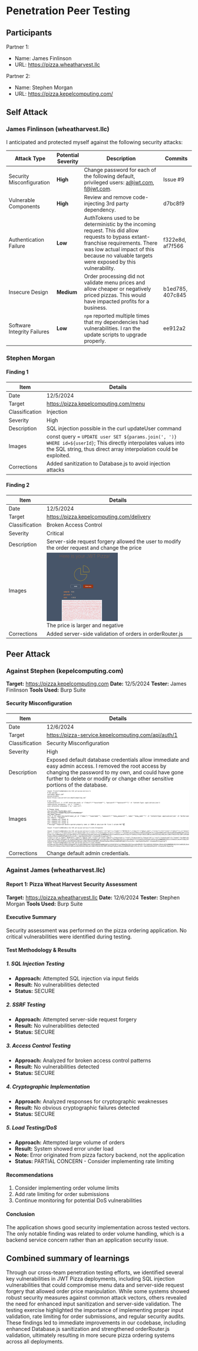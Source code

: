 # Penetration Peer Testing

## Participants

Partner 1:
- Name: James Finlinson
- URL: https://pizza.wheatharvest.llc

Partner 2:
- Name: Stephen Morgan
- URL: https://pizza.kepelcomputing.com/

## Self Attack

### James Finlinson (wheatharvest.llc)

I anticipated and protected myself against the following security attacks:

| Attack Type | Potential<br>Severity | Description | Commits |
| ----------- | ------------------ | ------ | ---- |
| Security Misconfiguration | **High** | Change password for each of the following default, privileged users: a@jwt.com, f@jwt.com. | Issue #9 |
| Vulnerable Components | **High** | Review and remove code-injecting 3rd party dependency. | d7bc8f9 |
| Authentication Failure | **Low** | AuthTokens used to be deterministic by the incoming request. This did allow requests to bypass extant-franchise requirements. There was low actual impact of this because no valuable targets were exposed by this vulnerability. | f322e8d, af7f566 |
| Insecure Design | **Medium** | Order processing did not validate menu prices and allow cheaper or negatively priced pizzas. This would have impacted profits for a business. | b1ed785, 407c845 |
| Software Integrity Failures | **Low** | `npm` reported multiple times that my dependencies had vulnerabilities. I ran the update scripts to upgrade properly. | ee912a2 |

### Stephen Morgan

#### Finding 1

| Item | Details |
|------|---------|
| Date | 12/5/2024 |
| Target | https://pizza.kepelcomputing.com/menu |
| Classification | Injection |
| Severity | High |
| Description | SQL injection possible in the curl updateUser command |
| Images | const query = `UPDATE user SET ${params.join(', ')} WHERE id=${userId}`; This directly interpolates values into the SQL string, thus direct array interpolation could be exploited.  |
| Corrections | Added sanitization to Database.js to avoid injection attacks |


#### Finding 2

| Item | Details |
|------|---------|
| Date | 12/5/2024 |
| Target | https://pizza.kepelcomputing.com/delivery |
| Classification | Broken Access Control |
| Severity | Critical |
| Description | Server-side request forgery allowed the user to modify the order request and change the price |
| Images | <img src="./CS%20329%20Order%20Error.png" width="50%" alt="SQL Error"><br>The price is larger and negative |
| Corrections | Added server-side validation of orders in orderRouter.js |


## Peer Attack

### Against Stephen (kepelcomputing.com)

**Target:** https://pizza.kepelcomputing.com
**Date:** 12/5/2024
**Tester:** James Finlinson
**Tools Used:** Burp Suite

#### Security Misconfiguration

| Item | Details |
|------|---------|
| Date | 12/6/2024 |
| Target | https://pizza-service.kepelcomputing.com/api/auth/1 |
| Classification | Security Misconfiguration |
| Severity | High |
| Description | Exposed default database credentials allow immediate and easy admin access. I removed the root access by changing the password to my own, and could have gone further to delete or modify or change other sensitive portions of the database. |
| Images | <img src="./admin-credentials-screenshot.png" width="100%" max alt="Successful Admin Credential Login">  |
| Corrections | Change default admin credentials. |

### Against James (wheatharvest.llc)

#### Report 1: Pizza Wheat Harvest Security Assessment

**Target:** https://pizza.wheatharvest.llc
**Date:** 12/6/2024
**Tester:** Stephen Morgan
**Tools Used:** Burp Suite

#### Executive Summary

Security assessment was performed on the pizza ordering application. No critical vulnerabilities were identified during testing.

#### Test Methodology & Results

##### 1. SQL Injection Testing

- **Approach:** Attempted SQL injection via input fields
- **Result:** No vulnerabilities detected
- **Status:** SECURE

##### 2. SSRF Testing

- **Approach:** Attempted server-side request forgery
- **Result:** No vulnerabilities detected
- **Status:** SECURE

##### 3. Access Control Testing

- **Approach:** Analyzed for broken access control patterns
- **Result:** No vulnerabilities detected
- **Status:** SECURE

##### 4. Cryptographic Implementation

- **Approach:** Analyzed responses for cryptographic weaknesses
- **Result:** No obvious cryptographic failures detected
- **Status:** SECURE

##### 5. Load Testing/DoS

- **Approach:** Attempted large volume of orders
- **Result:** System showed error under load
- **Note:** Error originated from pizza factory backend, not the application
- **Status:** PARTIAL CONCERN - Consider implementing rate limiting

#### Recommendations

1. Consider implementing order volume limits
2. Add rate limiting for order submissions
3. Continue monitoring for potential DoS vulnerabilities

#### Conclusion

The application shows good security implementation across tested vectors. The only notable finding was related to order volume handling, which is a backend service concern rather than an application security issue.


## Combined summary of learnings

Through our cross-team penetration testing efforts, we identified several key vulnerabilities in JWT Pizza deployments, including SQL injection vulnerabilities that could compromise menu data and server-side request forgery that allowed order price manipulation. While some systems showed robust security measures against common attack vectors, others revealed the need for enhanced input sanitization and server-side validation. The testing exercise highlighted the importance of implementing proper input validation, rate limiting for order submissions, and regular security audits. These findings led to immediate improvements in our codebase, including enhanced Database.js sanitization and strengthened orderRouter.js validation, ultimately resulting in more secure pizza ordering systems across all deployments.
